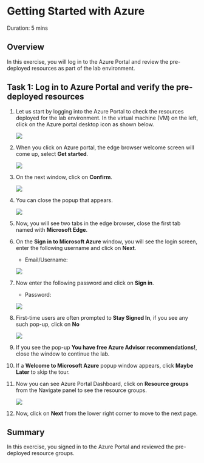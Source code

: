 # Getting Started with Azure 
Duration: 5 mins

## Overview

In this exercise, you will log in to the Azure Portal and review the pre-deployed resources as part of the lab environment.

## Task 1: Log in to Azure Portal and verify the pre-deployed resources

1. Let us start by logging into the Azure Portal to check the resources deployed for the lab environment. In the virtual machine (VM) on the left, click on the Azure portal desktop icon as shown below.

   ![](https://github.com/Shivashant25/purviewlab/blob/main/images/getting-started-with-lab/gs4.png?raw=true)
   
1. When you click on Azure portal, the edge browser welcome screen will come up, select **Get started**.

   ![](https://github.com/Shivashant25/purviewlab/blob/main/images/getting-started-with-lab/getstarted.png)
   
1. On the next window, click on **Confirm**.

   ![](https://github.com/Shivashant25/purviewlab/blob/main/images/getting-started-with-lab/tabpage.png)
   
1. You can close the popup that appears.

   ![](https://github.com/Shivashant25/purviewlab/blob/main/images/getting-started-with-lab/withoutsi.png)
   
1. Now, you will see two tabs in the edge browser, close the first tab named with **Microsoft Edge**.

1. On the **Sign in to Microsoft Azure** window, you will see the login screen, enter the following username and click on **Next**.

   * Email/Username: <inject key="AzureAdUserEmail"></inject>

   ![](https://github.com/Shivashant25/purviewlab/blob/main/images/getting-started-with-lab/M2-Ex1-portalsignin-1.png)

1. Now enter the following password and click on **Sign in**. 

   * Password: <inject key="AzureAdUserPassword"></inject>
   
   ![](https://github.com/Shivashant25/purviewlab/blob/main/images/getting-started-with-lab/M2-Ex1-portalsignin-2.png)

1. First-time users are often prompted to **Stay Signed In**, if you see any such pop-up, click on **No**

   ![](https://github.com/Shivashant25/purviewlab/blob/main/images/getting-started-with-lab/M2-Ex1-portalsignin-3.png)

1. If you see the pop-up **You have free Azure Advisor recommendations!**, close the window to continue the lab.

1. If a **Welcome to Microsoft Azure** popup window appears, click **Maybe Later** to skip the tour.

1. Now you can see Azure Portal Dashboard, click on **Resource groups** from the Navigate panel to see the resource groups.

   ![](https://github.com/Shivashant25/purviewlab/blob/main/images/getting-started-with-lab/resourcegroups.png)

1. Now, click on **Next** from the lower right corner to move to the next page.

## Summary

In this exercise, you signed in to the Azure Portal and reviewed the pre-deployed resource groups.
